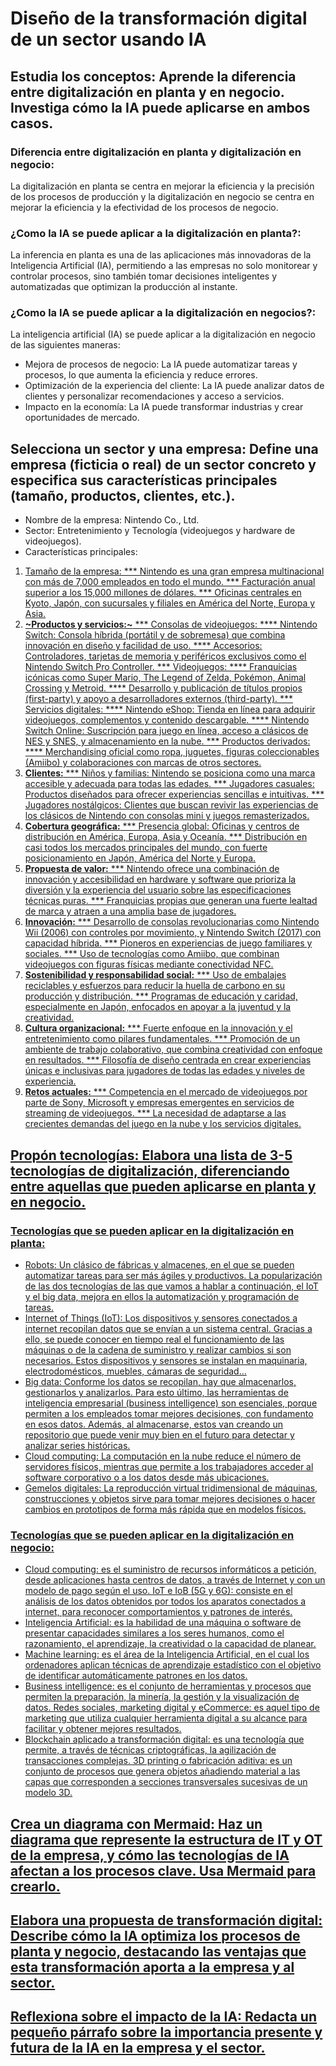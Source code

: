 # Diseño de la transformación digital de un sector usando IA
## Estudia los conceptos: Aprende la diferencia entre digitalización en planta y en negocio. Investiga cómo la IA puede aplicarse en ambos casos.
### Diferencia entre digitalización en planta y digitalización en negocio:
La digitalización en planta se centra en mejorar la eficiencia y la precisión de los procesos de producción y la digitalización en negocio se centra en mejorar la eficiencia y la efectividad de los procesos de negocio.

### ¿Como la IA se puede aplicar a la digitalización en planta?:
La inferencia en planta es una de las aplicaciones más innovadoras de la Inteligencia Artificial (IA), permitiendo a las empresas no solo monitorear y controlar procesos, sino también tomar decisiones inteligentes y automatizadas que optimizan la producción al instante.

### ¿Como la IA se puede aplicar a la digitalización en negocios?:
La inteligencia artificial (IA) se puede aplicar a la digitalización en negocio de las siguientes maneras:
* Mejora de procesos de negocio: La IA puede automatizar tareas y procesos, lo que aumenta la eficiencia y reduce errores.
* Optimización de la experiencia del cliente: La IA puede analizar datos de clientes y personalizar recomendaciones y acceso a servicios.
* Impacto en la economía: La IA puede transformar industrias y crear oportunidades de mercado.
## Selecciona un sector y una empresa: Define una empresa (ficticia o real) de un sector concreto y especifica sus características principales (tamaño, productos, clientes, etc.).
* Nombre de la empresa: Nintendo Co., Ltd.
* Sector: Entretenimiento y Tecnología (videojuegos y hardware de videojuegos).
* Características principales:
1.  <u>Tamaño de la empresa:
*** Nintendo es una gran empresa multinacional con más de 7,000 empleados en todo el mundo. 
*** Facturación anual superior a los 15,000 millones de dólares. 
*** Oficinas centrales en Kyoto, Japón, con sucursales y filiales en América del Norte, Europa y Asia.
2.  **~Productos y servicios:~**
*** Consolas de videojuegos: 
**** Nintendo Switch: Consola híbrida (portátil y de sobremesa) que combina innovación en diseño y facilidad de uso. 
**** Accesorios: Controladores, tarjetas de memoria y periféricos exclusivos como el Nintendo Switch Pro Controller. 
*** Videojuegos: 
**** Franquicias icónicas como Super Mario, The Legend of Zelda, Pokémon, Animal Crossing y Metroid. 
**** Desarrollo y publicación de títulos propios (first-party) y apoyo a desarrolladores externos (third-party). 
*** Servicios digitales: 
**** Nintendo eShop: Tienda en línea para adquirir videojuegos, complementos y contenido descargable. 
**** Nintendo Switch Online: Suscripción para juego en línea, acceso a clásicos de NES y SNES, y almacenamiento en la nube. 
*** Productos derivados: 
**** Merchandising oficial como ropa, juguetes, figuras coleccionables (Amiibo) y colaboraciones con marcas de otros sectores. 
3.  **Clientes:**
*** Niños y familias: Nintendo se posiciona como una marca accesible y adecuada para todas las edades. 
*** Jugadores casuales: Productos diseñados para ofrecer experiencias sencillas e intuitivas. 
*** Jugadores nostálgicos: Clientes que buscan revivir las experiencias de los clásicos de Nintendo con consolas mini y juegos remasterizados. 
4.  **Cobertura geográfica:**
*** Presencia global: Oficinas y centros de distribución en América, Europa, Asia y Oceanía. 
*** Distribución en casi todos los mercados principales del mundo, con fuerte posicionamiento en Japón, América del Norte y Europa. 
5.  **Propuesta de valor:**
*** Nintendo ofrece una combinación de innovación y accesibilidad en hardware y software que prioriza la diversión y la experiencia del usuario sobre las especificaciones técnicas puras. 
*** Franquicias propias que generan una fuerte lealtad de marca y atraen a una amplia base de jugadores. 
6.  **Innovación:**
*** Desarrollo de consolas revolucionarias como Nintendo Wii (2006) con controles por movimiento, y Nintendo Switch (2017) con capacidad híbrida. 
*** Pioneros en experiencias de juego familiares y sociales. 
*** Uso de tecnologías como Amiibo, que combinan videojuegos con figuras físicas mediante conectividad NFC. 
7.  **Sostenibilidad y responsabilidad social:**
*** Uso de embalajes reciclables y esfuerzos para reducir la huella de carbono en su producción y distribución. 
*** Programas de educación y caridad, especialmente en Japón, enfocados en apoyar a la juventud y la creatividad. 
8.  **Cultura organizacional:**
*** Fuerte enfoque en la innovación y el entretenimiento como pilares fundamentales. 
*** Promoción de un ambiente de trabajo colaborativo, que combina creatividad con enfoque en resultados. 
*** Filosofía de diseño centrada en crear experiencias únicas e inclusivas para jugadores de todas las edades y niveles de experiencia. 
9. <u>**Retos actuales:**</u>
*** Competencia en el mercado de videojuegos por parte de Sony, Microsoft y empresas emergentes en servicios de streaming de videojuegos. 
*** La necesidad de adaptarse a las crecientes demandas del juego en la nube y los servicios digitales.

## Propón tecnologías: Elabora una lista de 3-5 tecnologías de digitalización, diferenciando entre aquellas que pueden aplicarse en planta y en negocio.
### Tecnologías que se pueden aplicar en la digitalización en planta:
* Robots: Un clásico de fábricas y almacenes, en el que se pueden automatizar tareas para ser más ágiles y productivos. La popularización de las dos tecnologías de las que vamos a hablar a continuación, el IoT y el big data, mejora en ellos la automatización y programación de tareas.
* Internet of Things (IoT): Los dispositivos y sensores conectados a internet recopilan datos que se envían a un sistema central. Gracias a ello, se puede conocer en tiempo real el funcionamiento de las máquinas o de la cadena de suministro y realizar cambios si son necesarios. Estos dispositivos y sensores se instalan en maquinaria, electrodomésticos, muebles, cámaras de seguridad…
* Big data: Conforme los datos se recopilan, hay que almacenarlos, gestionarlos y analizarlos. Para esto último, las herramientas de inteligencia empresarial (business intelligence) son esenciales, porque permiten a los empleados tomar mejores decisiones, con fundamento en esos datos. Además, al almacenarse, estos van creando un repositorio que puede venir muy bien en el futuro para detectar y analizar series históricas.
* Cloud computing: La computación en la nube reduce el número de servidores físicos, mientras que permite a los trabajadores acceder al software corporativo o a los datos desde más ubicaciones.
* Gemelos digitales: La reproducción virtual tridimensional de máquinas, construcciones y objetos sirve para tomar mejores decisiones o hacer cambios en prototipos de forma más rápida que en modelos físicos.
### Tecnologías que se pueden aplicar en la digitalización en negocio:
* Cloud computing: es el suministro de recursos informáticos a petición, desde aplicaciones hasta centros de datos, a través de Internet y con un modelo de pago según el uso.
IoT e IoB (5G y 6G): consiste en el análisis de los datos obtenidos por todos los aparatos conectados a internet, para reconocer comportamientos y patrones de interés.
* Inteligencia Artificial: es la habilidad de una máquina o software de presentar capacidades similares a los seres humanos, como el razonamiento, el aprendizaje, la creatividad o la capacidad de planear.
* Machine learning: es el área de la Inteligencia Artificial, en el cual los ordenadores aplican técnicas de aprendizaje estadístico con el objetivo de identificar automáticamente patrones en los datos.
* Business intelligence: es el conjunto de herramientas y procesos que permiten la preparación, la minería, la gestión y la visualización de datos.
Redes sociales, marketing digital y eCommerce: es aquel tipo de marketing que utiliza cualquier herramienta digital a su alcance para facilitar y obtener mejores resultados.
* Blockchain aplicado a transformación digital: es una tecnología que permite, a través de técnicas criptográficas, la agilización de transacciones complejas.
3D printing o fabricación aditiva: es un conjunto de procesos que genera objetos añadiendo material a las capas que corresponden a secciones transversales sucesivas de un modelo 3D.

## Crea un diagrama con Mermaid: Haz un diagrama que represente la estructura de IT y OT de la empresa, y cómo las tecnologías de IA afectan a los procesos clave. Usa Mermaid para crearlo.



## Elabora una propuesta de transformación digital: Describe cómo la IA optimiza los procesos de planta y negocio, destacando las ventajas que esta transformación aporta a la empresa y al sector.

## Reflexiona sobre el impacto de la IA: Redacta un pequeño párrafo sobre la importancia presente y futura de la IA en la empresa y el sector.
